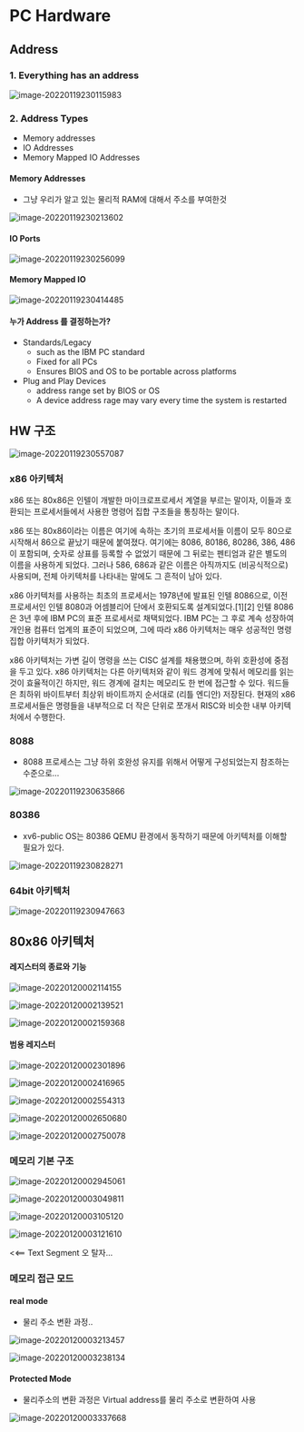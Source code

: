 # PC Hardware

## Address

### 1. Everything has an address

![image-20220119230115983](img/image-20220119230115983.png)



### 2. Address Types

* Memory addresses
* IO Addresses 
* Memory Mapped IO Addresses 





#### Memory Addresses 

* 그냥 우리가 알고 있는 물리적 RAM에 대해서 주소를 부여한것 

![image-20220119230213602](img/image-20220119230213602.png)

#### IO Ports

![image-20220119230256099](img/image-20220119230256099.png)



#### Memory Mapped IO



![image-20220119230414485](img/image-20220119230414485.png)



#### 누가 Address 를 결정하는가?

* Standards/Legacy
  * such as the IBM PC standard
  * Fixed for all PCs
  * Ensures BIOS and OS to be portable across platforms
* Plug and Play Devices
  * address range set by BIOS or OS
  * A device address rage may vary every time the system is restarted 





## HW 구조



![image-20220119230557087](img/image-20220119230557087.png)



### x86 아키텍처

x86 또는 80x86은 인텔이 개발한 마이크로프로세서 계열을 부르는 말이자, 이들과 호환되는 프로세서들에서 사용한 명령어 집합 구조들을 통칭하는 말이다.

x86 또는 80x86이라는 이름은 여기에 속하는 초기의 프로세서들 이름이 모두 80으로 시작해서 86으로 끝났기 때문에 붙여졌다. 여기에는 8086, 80186, 80286, 386, 486이 포함되며, 숫자로 상표를 등록할 수 없었기 때문에 그 뒤로는 펜티엄과 같은 별도의 이름을 사용하게 되었다. 그러나 586, 686과 같은 이름은 아직까지도 (비공식적으로) 사용되며, 전체 아키텍처를 나타내는 말에도 그 흔적이 남아 있다.

x86 아키텍처를 사용하는 최초의 프로세서는 1978년에 발표된 인텔 8086으로, 이전 프로세서인 인텔 8080과 어셈블리어 단에서 호환되도록 설계되었다.[1][2] 인텔 8086은 3년 후에 IBM PC의 표준 프로세서로 채택되었다. IBM PC는 그 후로 계속 성장하여 개인용 컴퓨터 업계의 표준이 되었으며, 그에 따라 x86 아키텍처는 매우 성공적인 명령 집합 아키텍처가 되었다. 

x86 아키텍처는 가변 길이 명령을 쓰는 CISC 설계를 채용했으며, 하위 호환성에 중점을 두고 있다. x86 아키텍처는 다른 아키텍처와 같이 워드 경계에 맞춰서 메모리를 읽는 것이 효율적이긴 하지만, 워드 경계에 걸치는 메모리도 한 번에 접근할 수 있다. 워드들은 최하위 바이트부터 최상위 바이트까지 순서대로 (리틀 엔디안) 저장된다. 현재의 x86 프로세서들은 명령들을 내부적으로 더 작은 단위로 쪼개서 RISC와 비슷한 내부 아키텍처에서 수행한다.



### 8088 

* 8088 프로세스는 그냥 하위 호완성 유지를 위해서 어떻게 구성되었는지 참조하는 수준으로...

![image-20220119230635866](img/image-20220119230635866.png)



### 80386 

* xv6-public OS는  80386  QEMU 환경에서 동작하기 때문에 아키텍처를 이해할 필요가 있다. 

![image-20220119230828271](img/image-20220119230828271.png)



### 64bit 아키텍처

![image-20220119230947663](img/image-20220119230947663.png)



## 80x86 아키텍처

#### 레지스터의 종료와 기능

![image-20220120002114155](img/image-20220120002114155.png)



![image-20220120002139521](img/image-20220120002139521.png)



![image-20220120002159368](img/image-20220120002159368.png)

#### 범용 레지스터

![image-20220120002301896](img/image-20220120002301896.png)

![image-20220120002416965](img/image-20220120002416965.png)





![image-20220120002554313](img/image-20220120002554313.png)



![image-20220120002650680](img/image-20220120002650680.png)

![image-20220120002750078](img/image-20220120002750078.png)

### 메모리 기본 구조

![image-20220120002945061](img/image-20220120002945061.png)



![image-20220120003049811](img/image-20220120003049811.png)

![image-20220120003105120](img/image-20220120003105120.png)

![image-20220120003121610](img/image-20220120003121610.png)

<<== Text Segment 오 탈자...

### 메모리 접근 모드

#### real mode

* 물리 주소 변환 과정..

![image-20220120003213457](img/image-20220120003213457.png)

![image-20220120003238134](img/image-20220120003238134.png)



#### Protected Mode 

* 물리주소의 변환 과정은 Virtual address를 물리 주소로 변환하여 사용

![image-20220120003337668](img/image-20220120003337668.png)




